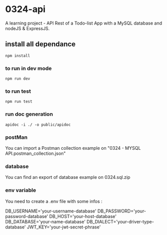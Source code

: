 # 0324-api

A learning project - API Rest of a Todo-list App with a MySQL database and nodeJS & ExpressJS.

## install all dependance

```npm install```

### to run in dev mode

```npm run dev```

### to run test

```npm run test```

### run doc generation

```apidoc -i ./ -o public/apidoc```

### postMan

You can import a Postman collection example on "0324 - MYSQL API.postman_collection.json"

### database

You can find an export of database example on 0324.sql.zip

### env variable

You need to create a .env file with some infos :

DB_USERNAME='your-username-database'
DB_PASSWORD='your-password-database'
DB_HOST='your-host-database'
DB_DATABASE='your-name-database'
DB_DIALECT='your-driver-type-database'
JWT_KEY='your-jwt-secret-phrase'
